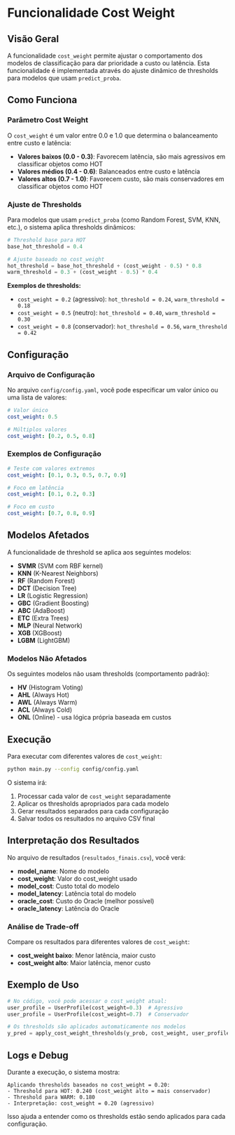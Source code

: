 # Funcionalidade Cost Weight

## Visão Geral

A funcionalidade `cost_weight` permite ajustar o comportamento dos modelos de classificação para dar prioridade a custo ou latência. Esta funcionalidade é implementada através do ajuste dinâmico de thresholds para modelos que usam `predict_proba`.

## Como Funciona

### Parâmetro Cost Weight

O `cost_weight` é um valor entre 0.0 e 1.0 que determina o balanceamento entre custo e latência:

- **Valores baixos (0.0 - 0.3)**: Favorecem latência, são mais agressivos em classificar objetos como HOT
- **Valores médios (0.4 - 0.6)**: Balanceados entre custo e latência
- **Valores altos (0.7 - 1.0)**: Favorecem custo, são mais conservadores em classificar objetos como HOT

### Ajuste de Thresholds

Para modelos que usam `predict_proba` (como Random Forest, SVM, KNN, etc.), o sistema aplica thresholds dinâmicos:

```python
# Threshold base para HOT
base_hot_threshold = 0.4

# Ajuste baseado no cost_weight
hot_threshold = base_hot_threshold + (cost_weight - 0.5) * 0.8
warm_threshold = 0.3 + (cost_weight - 0.5) * 0.4
```

**Exemplos de thresholds:**
- `cost_weight = 0.2` (agressivo): `hot_threshold = 0.24`, `warm_threshold = 0.18`
- `cost_weight = 0.5` (neutro): `hot_threshold = 0.40`, `warm_threshold = 0.30`
- `cost_weight = 0.8` (conservador): `hot_threshold = 0.56`, `warm_threshold = 0.42`

## Configuração

### Arquivo de Configuração

No arquivo `config/config.yaml`, você pode especificar um valor único ou uma lista de valores:

```yaml
# Valor único
cost_weight: 0.5

# Múltiplos valores
cost_weight: [0.2, 0.5, 0.8]
```

### Exemplos de Configuração

```yaml
# Teste com valores extremos
cost_weight: [0.1, 0.3, 0.5, 0.7, 0.9]

# Foco em latência
cost_weight: [0.1, 0.2, 0.3]

# Foco em custo
cost_weight: [0.7, 0.8, 0.9]
```

## Modelos Afetados

A funcionalidade de threshold se aplica aos seguintes modelos:
- **SVMR** (SVM com RBF kernel)
- **KNN** (K-Nearest Neighbors)
- **RF** (Random Forest)
- **DCT** (Decision Tree)
- **LR** (Logistic Regression)
- **GBC** (Gradient Boosting)
- **ABC** (AdaBoost)
- **ETC** (Extra Trees)
- **MLP** (Neural Network)
- **XGB** (XGBoost)
- **LGBM** (LightGBM)

### Modelos Não Afetados

Os seguintes modelos não usam thresholds (comportamento padrão):
- **HV** (Histogram Voting)
- **AHL** (Always Hot)
- **AWL** (Always Warm)
- **ACL** (Always Cold)
- **ONL** (Online) - usa lógica própria baseada em custos

## Execução

Para executar com diferentes valores de `cost_weight`:

```bash
python main.py --config config/config.yaml
```

O sistema irá:
1. Processar cada valor de `cost_weight` separadamente
2. Aplicar os thresholds apropriados para cada modelo
3. Gerar resultados separados para cada configuração
4. Salvar todos os resultados no arquivo CSV final

## Interpretação dos Resultados

No arquivo de resultados (`resultados_finais.csv`), você verá:

- **model_name**: Nome do modelo
- **cost_weight**: Valor do cost_weight usado
- **model_cost**: Custo total do modelo
- **model_latency**: Latência total do modelo
- **oracle_cost**: Custo do Oracle (melhor possível)
- **oracle_latency**: Latência do Oracle

### Análise de Trade-off

Compare os resultados para diferentes valores de `cost_weight`:

- **cost_weight baixo**: Menor latência, maior custo
- **cost_weight alto**: Maior latência, menor custo

## Exemplo de Uso

```python
# No código, você pode acessar o cost_weight atual:
user_profile = UserProfile(cost_weight=0.3)  # Agressivo
user_profile = UserProfile(cost_weight=0.7)  # Conservador

# Os thresholds são aplicados automaticamente nos modelos
y_pred = apply_cost_weight_thresholds(y_prob, cost_weight, user_profile)
```

## Logs e Debug

Durante a execução, o sistema mostra:

```
Aplicando thresholds baseados no cost_weight = 0.20:
- Threshold para HOT: 0.240 (cost_weight alto = mais conservador)
- Threshold para WARM: 0.180
- Interpretação: cost_weight = 0.20 (agressivo)
```

Isso ajuda a entender como os thresholds estão sendo aplicados para cada configuração. 